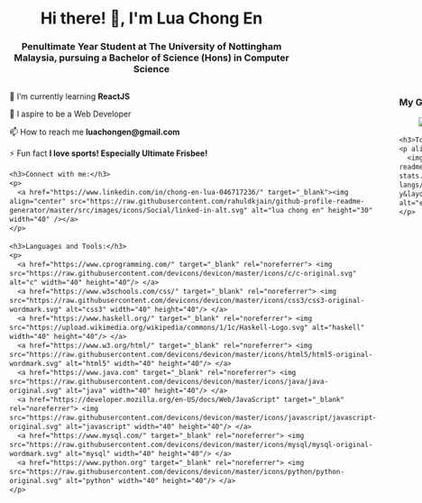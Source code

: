 <h1 align="center">Hi there! 👋, I'm Lua Chong En</h1>
<h3 align="center">Penultimate Year Student at The University of Nottingham Malaysia, pursuing a Bachelor of Science (Hons) in Computer Science</h3>

<div style="display: flex; justify-content: space-between;">

  <div style="flex: 1; padding-right: 20px;">
    <p>🌱 I’m currently learning <strong>ReactJS</strong></p>
    <p>🌱 I aspire to be a Web Developer</p>
    <p>📫 How to reach me <strong>luachongen@gmail.com</strong></p>
    <p>⚡ Fun fact <strong>I love sports! Especially Ultimate Frisbee!</strong></p>

    <h3>Connect with me:</h3>
    <p>
      <a href="https://www.linkedin.com/in/chong-en-lua-046717236/" target="_blank"><img align="center" src="https://raw.githubusercontent.com/rahuldkjain/github-profile-readme-generator/master/src/images/icons/Social/linked-in-alt.svg" alt="lua chong en" height="30" width="40" /></a>
    </p>

    <h3>Languages and Tools:</h3>
    <p>
      <a href="https://www.cprogramming.com/" target="_blank" rel="noreferrer"> <img src="https://raw.githubusercontent.com/devicons/devicon/master/icons/c/c-original.svg" alt="c" width="40" height="40"/> </a>
      <a href="https://www.w3schools.com/css/" target="_blank" rel="noreferrer"> <img src="https://raw.githubusercontent.com/devicons/devicon/master/icons/css3/css3-original-wordmark.svg" alt="css3" width="40" height="40"/> </a>
      <a href="https://www.haskell.org/" target="_blank" rel="noreferrer"> <img src="https://upload.wikimedia.org/wikipedia/commons/1/1c/Haskell-Logo.svg" alt="haskell" width="40" height="40"/> </a>
      <a href="https://www.w3.org/html/" target="_blank" rel="noreferrer"> <img src="https://raw.githubusercontent.com/devicons/devicon/master/icons/html5/html5-original-wordmark.svg" alt="html5" width="40" height="40"/> </a>
      <a href="https://www.java.com" target="_blank" rel="noreferrer"> <img src="https://raw.githubusercontent.com/devicons/devicon/master/icons/java/java-original.svg" alt="java" width="40" height="40"/> </a>
      <a href="https://developer.mozilla.org/en-US/docs/Web/JavaScript" target="_blank" rel="noreferrer"> <img src="https://raw.githubusercontent.com/devicons/devicon/master/icons/javascript/javascript-original.svg" alt="javascript" width="40" height="40"/> </a>
      <a href="https://www.mysql.com/" target="_blank" rel="noreferrer"> <img src="https://raw.githubusercontent.com/devicons/devicon/master/icons/mysql/mysql-original-wordmark.svg" alt="mysql" width="40" height="40"/> </a>
      <a href="https://www.python.org" target="_blank" rel="noreferrer"> <img src="https://raw.githubusercontent.com/devicons/devicon/master/icons/python/python-original.svg" alt="python" width="40" height="40"/> </a>
    </p>
  </div>

  <div style="flex: 1; padding-left: 20px;">
    <h3>My GitHub Stats:</h3>
    <p align="center">
      <img src="https://github-readme-stats.vercel.app/api?username=enn-y&show_icons=true&theme=radical" alt="enn-y's GitHub stats">
    </p>

    <h3>Top Languages:</h3>
    <p align="center">
      <img src="https://github-readme-stats.vercel.app/api/top-langs/?username=enn-y&layout=compact&theme=radical" alt="enn-y's Top Languages">
    </p>
  </div>

</div>

